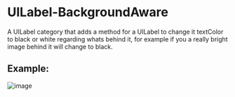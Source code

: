 UILabel-BackgroundAware
=======================

A UILabel category that adds a method for a UILabel to change it textColor to black or white regarding whats behind it, for example if you a really bright image behind it will change to black.

Example:
--------

![image](https://raw.github.com/Julioacarrettoni/UILabel-BackgroundAware/master/screenshot.png)